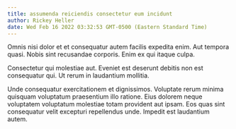 ```yaml
---
title: assumenda reiciendis consectetur eum incidunt
author: Rickey Heller
date: Wed Feb 16 2022 03:32:53 GMT-0500 (Eastern Standard Time)
---
```

Omnis nisi dolor et et consequatur autem facilis expedita enim. Aut tempora quasi. Nobis sint recusandae corporis. Enim ex qui itaque culpa.

 Consectetur qui molestiae aut. Eveniet est deserunt debitis non est consequatur qui. Ut rerum in laudantium mollitia.

 Unde consequatur exercitationem et dignissimos. Voluptate rerum minima quisquam voluptatum praesentium illo ratione. Eius dolorem neque voluptatem voluptatum molestiae totam provident aut ipsam. Eos quas sint consequatur velit excepturi repellendus unde. Impedit est laudantium autem.